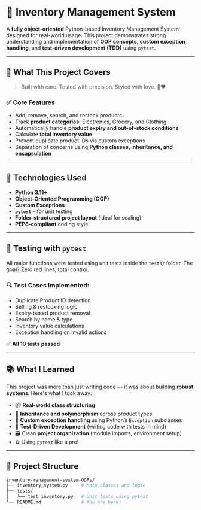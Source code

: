 # 🧠 Inventory Management System

A **fully object-oriented** Python-based Inventory Management System designed for real-world usage. This project demonstrates strong understanding and implementation of **OOP concepts**, **custom exception handling**, and **test-driven development (TDD)** using `pytest`.

---

## 🚀 What This Project Covers

> Built with care. Tested with precision. Styled with love. 🐍❤️

### ✅ Core Features
- Add, remove, search, and restock products
- Track **product categories**: Electronics, Grocery, and Clothing
- Automatically handle **product expiry and out-of-stock conditions**
- Calculate **total inventory value**
- Prevent duplicate product IDs via custom exceptions
- Separation of concerns using **Python classes, inheritance, and encapsulation**

---

## 🧰 Technologies Used

- **Python 3.11+**
- **Object-Oriented Programming (OOP)**
- **Custom Exceptions**
- **`pytest`** – for unit testing
- **Folder-structured project layout** (ideal for scaling)
- **PEP8-compliant** coding style

---

## 🧪 Testing with `pytest`

All major functions were tested using unit tests inside the `tests/` folder. The goal? Zero red lines, total control.

### 🔍 Test Cases Implemented:
- Duplicate Product ID detection
- Selling & restocking logic
- Expiry-based product removal
- Search by name & type
- Inventory value calculations
- Exception handling on invalid actions

✅ **All 10 tests passed**

---

## 📚 What I Learned

This project was more than just writing code — it was about building **robust systems**. Here's what I took away:

- 📦 **Real-world class structuring**
- 🔁 **Inheritance and polymorphism** across product types
- 🧱 **Custom exception handling** using Python’s `Exception` subclasses
- 🧪 **Test-Driven Development** (writing code with tests in mind)
- 🗃️ Clean **project organization** (module imports, environment setup)
- ⚙️ Using `pytest` like a pro!

---


## 📎 Project Structure

```bash
inventory-management-system-OOPs/
├── inventory_system.py     # Main classes and logic
├── tests/
│   └── test_inventory.py   # Unit tests using pytest
└── README.md               # You are here!
